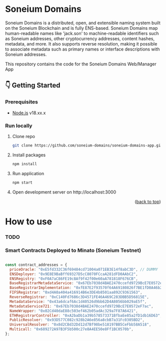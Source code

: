# Soneium Domains

Soneium Domains is a distributed, open, and extensible naming system built on the Soneium Blockchain and is fully ENS-based.
Soneium Domains map human-readable names like 'jack.son' to machine-readable identifiers such as Soneium addresses, other cryptocurrency addresses, content hashes, metadata, and more. It also supports reverse resolution, making it possible to associate metadata such as primary names or interface descriptions with Soneium addresses.

This repository contains the code for the Soneium Domains Web/Manager App

## :point_down: Getting Started

### Prerequisites

- [Node.js](https://nodejs.org/en/) v18.xx.x

### Run locally

1. Clone repo

   ```sh
   git clone https://github.com/soneium-domains/soneium-domains-app.git
   ```

2. Install packages
   ```sh
   npm install
   ```
3. Run application
   ```sh
   npm start
   ```
4. Open development server on http://localhost:3000

<p align="right">(<a href="#top">back to top</a>)</p>

# How to use
### TODO

### Smart Contracts Deployed to Minato (Soneium Testnet)

```javascript 

const contract_addresses = {
  priceOracle: "0xE5fd332C36f69484cd71004a071EB3E14f8abC3D", // DUMMY
  ENSDeployer: "0x9E8E9BaBff69327D5cC8070FCcaA281dFD0AAbC2",
  ENSRegistry: "0xF0A7aC86FE19c8Af9f42f00e60aA781818F676CB",
  BaseRegistrarMetadataService: "0x67Eb7038d4BAE2470ccefd9729BcE7E0572eF7ac",
  BaseRegistrarImplementation: "0xfE87E2f93570f64A69180826f7BE1fD0A46b268a",
  FIFSRegistrar: "0xd4A0a404a416914B6e3DE4b8501aa892C9361563",
  ReverseRegistrar: "0xC140Fd7686c3D4571FE46A469C283DBB5D56815E",
  MetadataService: "0x43a6dcaf6Ac1d40526d9bb62D4A8056bb029aE5f",
  MetadataService721: "0x67Eb7038d4BAE2470ccefd9729BcE7E0572eF7ac",
  NameWrapper: "0x02Cd40daE88c503ef462b05adAc329a7F87A6421",
  ETHRegistrarController: "0xA2baDb1a39b578573371BfbaEe85a2fD1db16D63", // .son
  PublicResolver: "0x93D577C082c928b2A6e856a8cbB7a31Fc0305BD2",
  UniversalResolver: "0x8d2CBd32Dd12d7Bf98be518197BB5CeFbb58A518",
  Multicall: "0x689272A97B3F5b500c27e8A4EE50e8Ff1BC0570b",
};


```